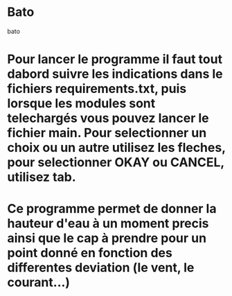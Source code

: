 # Bato
bato 

# Pour lancer le programme il faut tout dabord suivre les indications dans le fichiers requirements.txt, puis lorsque les modules sont telechargés vous pouvez lancer le fichier main. Pour selectionner un choix ou un autre utilisez les fleches, pour selectionner OKAY ou CANCEL, utilisez tab. 

# Ce programme permet de donner la hauteur d'eau à un moment precis ainsi que le cap à prendre pour un point donné en fonction des differentes deviation (le vent, le courant...)

